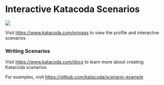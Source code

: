 # Interactive Katacoda Scenarios

[![](http://shields.katacoda.com/katacoda/priyags/count.svg)](https://www.katacoda.com/priyags "Get your profile on Katacoda.com")

Visit https://www.katacoda.com/priyags to view the profile and interactive scenarios

### Writing Scenarios
Visit https://www.katacoda.com/docs to learn more about creating Katacoda scenarios

For examples, visit https://github.com/katacoda/scenario-example

